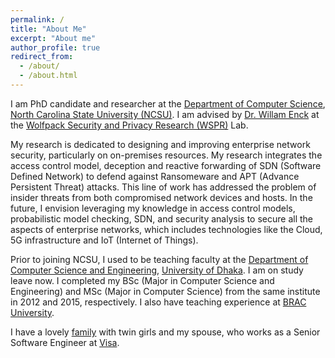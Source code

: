 ```yaml
---
permalink: /
title: "About Me"
excerpt: "About me"
author_profile: true
redirect_from: 
  - /about/
  - /about.html
---
```


I am PhD candidate and researcher at the [Department of Computer Science](https://www.csc.ncsu.edu), [North Carolina State University (NCSU)](https://www.ncsu.edu). I am advised by [Dr. Willam Enck](https://enck.org) at the [Wolfpack Security and Privacy Research (WSPR)](https://wspr.csc.ncsu.edu) Lab. 

My research is dedicated to designing and improving enterprise network security, particularly on on-premises resources. My research integrates the access control model, deception and reactive forwarding of SDN (Software Defined Network) to defend against Ransomeware and APT (Advance Persistent Threat) attacks. This line of work has addressed the problem of insider threats from both compromised network devices and hosts. In the future, I envision leveraging my knowledge in access control models, probabilistic model checking, SDN, and security analysis to secure all the aspects of enterprise networks, which includes technologies like the Cloud, 5G infrastructure and IoT (Internet of Things). 

Prior to joining NCSU, I used to be teaching faculty at the [Department of Computer Science and Engineering](), [University of Dhaka](https://www.du.ac.bd/). I am on study leave now. I completed my BSc (Major in Computer Science and Engineering) and MSc (Major in Computer Science) from the same institute in 2012 and 2015, respectively. I also have teaching experience at [BRAC University](https://www.bracu.ac.bd). 

I have a lovely [family](/images/family.png) with twin girls and my spouse, who works as a Senior Software Engineer at [Visa](https://usa.visa.com).


